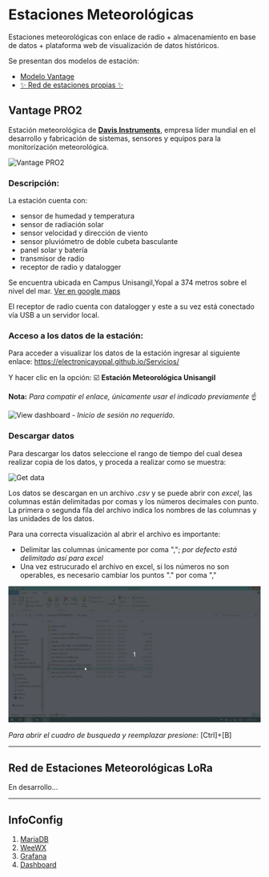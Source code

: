 # Estaciones Meteorológicas

Estaciones meteorológicas con enlace de radio + almacenamiento en base de datos + plataforma web de visualización de datos históricos.

Se presentan dos modelos de estación:

- [Modelo Vantage](#vantage-pro2)
- [:sparkles: Red de estaciones propias :sparkles:](#red-de-estaciones-meteorológicas-lora)

## Vantage PRO2

Estación meteorológica de [**Davis Instruments**](https://www.davisinstruments.com/), empresa líder mundial en el desarrollo y fabricación de sistemas, sensores y equipos para la monitorización meteorológica. 

<img alt="Vantage PRO2" src="https://raw.githubusercontent.com/ElectronicaYopal/WeatherStationsUniSanGil/main/imgs/Vantage.jpg" width=30% height=30%>

### Descripción:

La estación cuenta con:
- sensor de humedad y temperatura
- sensor de radiación solar
- sensor velocidad y dirección de viento
- sensor pluviómetro de doble cubeta basculante
- panel solar y batería
- transmisor de radio
- receptor de radio y datalogger

Se encuentra ubicada en Campus Unisangil,Yopal a 374 metros sobre el nivel del mar.
[Ver en google maps](https://goo.gl/maps/FxejaJAe9rZrjSYg6)

El receptor de radio cuenta con datalogger y este a su vez está conectado vía USB a un servidor local.

### Acceso a los datos de la estación:

Para acceder a visualizar los datos de la estación ingresar al siguiente enlace: https://electronicayopal.github.io/Servicios/

Y hacer clic en la opción: :ballot_box_with_check: **Estación Meteorológica Unisangil**

**Nota:** *Para compatir el enlace, únicamente usar el indicado previamente* :point_up:

![View dashboard](/imgs/viewgrafana.gif)
*- Inicio de sesión no requerido.*

### Descargar datos

Para descargar los datos seleccione el rango de tiempo del cual desea realizar copia de los datos, y proceda a realizar como se muestra:

![Get data](/imgs/getdata.gif)

Los datos se descargan en un archivo *.csv* y se puede abrir con *excel*, las columnas están delimitadas por comas y los números decimales con punto.
La primera o segunda fila del archivo indica los nombres de las columnas y las unidades de los datos.

Para una correcta visualización al abrir el archivo es importante:
 - Delimitar las columnas únicamente por coma ","; *por defecto está delimitado así para excel*
 - Una vez estrucurado el archivo en excel, si los números no son operables, es necesario cambiar los puntos "." por coma ","

![View data excel](/imgs/dataexcel.gif)

*Para abrir el cuadro de busqueda y reemplazar presione:* [Ctrl]+[B]
______

## Red de Estaciones Meteorológicas LoRa

En desarrollo...

______
## InfoConfig

1. [MariaDB](/MariaDB.md)
2. [WeeWX](/weewx.md)
3. [Grafana](/Grafana.md)
4. [Dashboard](/ConfigDashboard.md)
